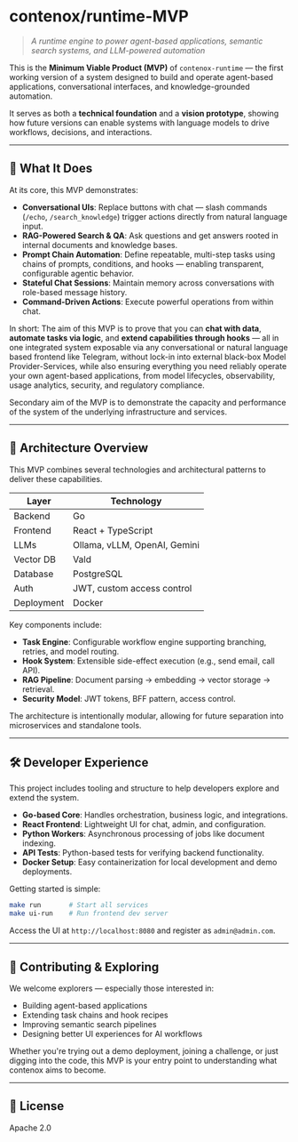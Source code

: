 # contenox/runtime-MVP

> *A runtime engine to power agent-based applications, semantic search systems, and LLM-powered automation*

This is the **Minimum Viable Product (MVP)** of `contenox-runtime` — the first working version of a system designed to build and operate agent-based applications, conversational interfaces, and knowledge-grounded automation.

It serves as both a **technical foundation** and a **vision prototype**, showing how future versions can enable systems with language models to drive workflows, decisions, and interactions.

---

## 🧠 What It Does

At its core, this MVP demonstrates:

- **Conversational UIs**: Replace buttons with chat — slash commands (`/echo`, `/search_knowledge`) trigger actions directly from natural language input.
- **RAG-Powered Search & QA**: Ask questions and get answers rooted in internal documents and knowledge bases.
- **Prompt Chain Automation**: Define repeatable, multi-step tasks using chains of prompts, conditions, and hooks — enabling transparent, configurable agentic behavior.
- **Stateful Chat Sessions**: Maintain memory across conversations with role-based message history.
- **Command-Driven Actions**: Execute powerful operations from within chat.

In short: The aim of this MVP is to prove that you can **chat with data**, **automate tasks via logic**, and **extend capabilities through hooks** — all in one integrated system exposable via any conversational or natural language based frontend like Telegram, without lock-in into external black-box Model Provider-Services, while also ensuring everything you need reliably operate your own agent-based applications, from model lifecycles, observability, usage analytics, security, and regulatory compliance.

Secondary aim of the MVP is to demonstrate the capacity and performance of the system of the underlying infrastructure and services.

---

## 🔌 Architecture Overview

This MVP combines several technologies and architectural patterns to deliver these capabilities.

| Layer | Technology |
|-------|------------|
| Backend | Go |
| Frontend | React + TypeScript |
| LLMs | Ollama, vLLM, OpenAI, Gemini |
| Vector DB | Vald |
| Database | PostgreSQL |
| Auth | JWT, custom access control |
| Deployment | Docker |

Key components include:

- **Task Engine**: Configurable workflow engine supporting branching, retries, and model routing.
- **Hook System**: Extensible side-effect execution (e.g., send email, call API).
- **RAG Pipeline**: Document parsing → embedding → vector storage → retrieval.
- **Security Model**: JWT tokens, BFF pattern, access control.

The architecture is intentionally modular, allowing for future separation into microservices and standalone tools.

---

## 🛠️ Developer Experience

This project includes tooling and structure to help developers explore and extend the system.

- **Go-based Core**: Handles orchestration, business logic, and integrations.
- **React Frontend**: Lightweight UI for chat, admin, and configuration.
- **Python Workers**: Asynchronous processing of jobs like document indexing.
- **API Tests**: Python-based tests for verifying backend functionality.
- **Docker Setup**: Easy containerization for local development and demo deployments.

Getting started is simple:
```bash
make run       # Start all services
make ui-run    # Run frontend dev server
```

Access the UI at `http://localhost:8080` and register as `admin@admin.com`.

---

## 🤝 Contributing & Exploring

We welcome explorers — especially those interested in:

- Building agent-based applications
- Extending task chains and hook recipes
- Improving semantic search pipelines
- Designing better UI experiences for AI workflows

Whether you're trying out a demo deployment, joining a challenge, or just digging into the code, this MVP is your entry point to understanding what contenox aims to become.

---

## 📄 License

Apache 2.0
